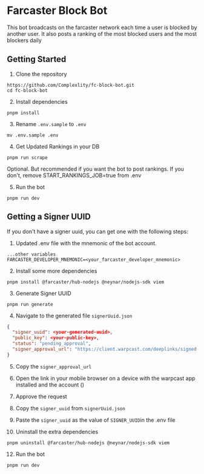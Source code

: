 # Farcaster Block Bot

This bot broadcasts on the farcaster network each time a user is blocked by another user.
It also posts a ranking of the most blocked users and the most blockers daily

## Getting Started

1. Clone the repository

```
https://github.com/Complexlity/fc-block-bot.git
cd fc-block-bot
```

2. Install dependencies

```
pnpm install
```

3. Rename `.env.sample` to `.env`

```.env.sample > .env
mv .env.sample .env
```

4. Get Updated Rankings in your DB

```
pnpm run scrape

```

Optional. But recommended if you want the bot to post rankings.
If you don't, remove START_RANKINGS_JOB=true from .env

5. Run the bot

```
pnpm run dev
```

## Getting a Signer UUID

If you don't have a signer uuid, you can get one with the following steps:

1. Updated .env file with the mnemonic of the bot account.

```.env
...other variables
FARCASTER_DEVELOPER_MNEMONIC=<your_farcaster_developer_mnemonic>
```

2. Install some more dependencies

```
pnpm install @farcaster/hub-nodejs @neynar/nodejs-sdk viem
```

3. Generate Signer UUID

```
pnpm run generate
```

4. Navigate to the generated file `signerUuid.json`

```scripts/signerUuid.json
{
  "signer_uuid": <your-generated-uuid>,
  "public_key": <your-public-key>,
  "status": "pending_approval",
  "signer_approval_url": "https://client.warpcast.com/deeplinks/signed-key-request?token=<your-token>"
}
```

5. Copy the `signer_approval_url`

6. Open the link in your mobile browser on a device with the warpcast app installed and the account ()

7. Approve the request

8. Copy the `signer_uuid` from `signerUuid.json`

9. Paste the `signer_uuid` as the value of `SIGNER_UUID`in the .env file

10. Uninstall the extra dependencies

```
pnpm uninstall @farcaster/hub-nodejs @neynar/nodejs-sdk viem
```

12. Run the bot

```
pnpm run dev
```
